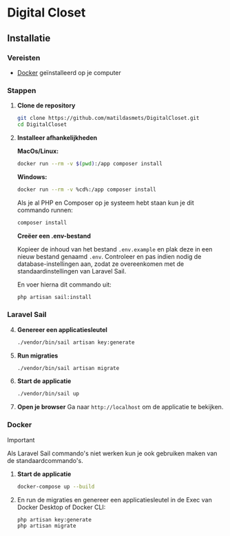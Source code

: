 # Digital Closet

## Installatie

### Vereisten

- [Docker](https://www.docker.com/) geïnstalleerd op je computer

### Stappen

1. **Clone de repository**

   ```bash
   git clone https://github.com/matildasmets/DigitalCloset.git
   cd DigitalCloset
    ```
2. **Installeer afhankelijkheden**

   **MacOs/Linux:**
    ```bash
    docker run --rm -v $(pwd):/app composer install
    ```

   **Windows:**
   ```bash
   docker run --rm -v %cd%:/app composer install
   ```

   Als je al PHP en Composer op je systeem hebt staan kun je dit commando runnen:
   ```bash
   composer install
   ```
   
   **Creëer een .env-bestand**
   
    Kopieer de inhoud van het bestand `.env.example` en plak deze in een nieuw bestand genaamd `.env`. Controleer en pas indien nodig de database-instellingen aan, zodat ze overeenkomen met de standaardinstellingen van Laravel Sail.

   En voer hierna dit commando uit:
   ```bash
   php artisan sail:install
   ```
### Laravel Sail
4. **Genereer een applicatiesleutel**
    ```bash
    ./vendor/bin/sail artisan key:generate
    ```
5. **Run migraties**

   ```bash
   ./vendor/bin/sail artisan migrate
   ```
6. **Start de applicatie**

   ```bash
   ./vendor/bin/sail up
   ```
7. **Open je browser**
   Ga naar `http://localhost` om de applicatie te bekijken.

### Docker
> [!IMPORTANT]
> Als Laravel Sail commando's niet werken kun je ook gebruiken maken van de standaardcommando's.
>

1. **Start de applicatie**
    ```bash
    docker-compose up --build
    ```
2. En run de migraties en genereer een applicatiesleutel in de Exec van Docker Desktop of Docker CLI:
    ```bash
    php artisan key:generate
    php artisan migrate
    ```

